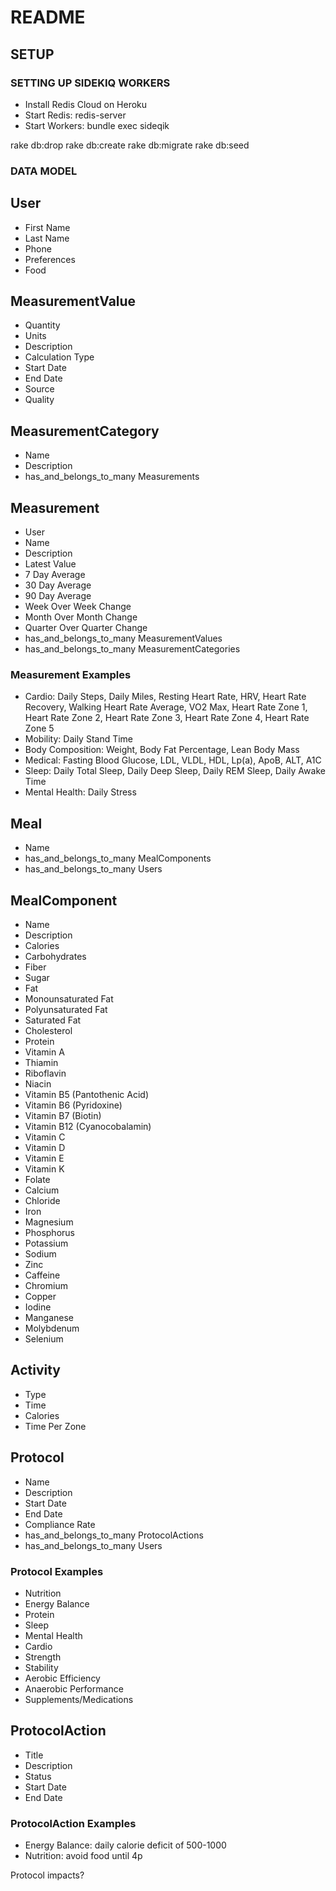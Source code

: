 







# README

## SETUP

### SETTING UP SIDEKIQ WORKERS

* Install Redis Cloud on Heroku
* Start Redis: redis-server
* Start Workers: bundle exec sideqik

rake db:drop
rake db:create
rake db:migrate
rake db:seed

### DATA MODEL


## User

- First Name
- Last Name
- Phone
- Preferences
- Food


## MeasurementValue

- Quantity
- Units
- Description
- Calculation Type
- Start Date
- End Date
- Source
- Quality


## MeasurementCategory

- Name
- Description
- has_and_belongs_to_many Measurements


## Measurement

- User
- Name
- Description
- Latest Value
- 7 Day Average
- 30 Day Average
- 90 Day Average
- Week Over Week Change
- Month Over Month Change
- Quarter Over Quarter Change
- has_and_belongs_to_many MeasurementValues
- has_and_belongs_to_many MeasurementCategories


### Measurement Examples

- Cardio: Daily Steps, Daily Miles, Resting Heart Rate, HRV, Heart Rate Recovery, Walking Heart Rate Average, VO2 Max, Heart Rate Zone 1, Heart Rate Zone 2, Heart Rate Zone 3, Heart Rate Zone 4, Heart Rate Zone 5
- Mobility: Daily Stand Time
- Body Composition: Weight, Body Fat Percentage, Lean Body Mass
- Medical: Fasting Blood Glucose, LDL, VLDL, HDL, Lp(a), ApoB, ALT, A1C
- Sleep: Daily Total Sleep, Daily Deep Sleep, Daily REM Sleep, Daily Awake Time
- Mental Health: Daily Stress


## Meal

- Name
- has_and_belongs_to_many MealComponents
- has_and_belongs_to_many Users


## MealComponent

- Name
- Description
- Calories
- Carbohydrates
- Fiber
- Sugar
- Fat
- Monounsaturated Fat
- Polyunsaturated Fat
- Saturated Fat
- Cholesterol
- Protein
- Vitamin A
- Thiamin
- Riboflavin
- Niacin
- Vitamin B5 (Pantothenic Acid)
- Vitamin B6 (Pyridoxine)
- Vitamin B7 (Biotin)
- Vitamin B12 (Cyanocobalamin)
- Vitamin C
- Vitamin D
- Vitamin E
- Vitamin K
- Folate
- Calcium
- Chloride
- Iron
- Magnesium
- Phosphorus
- Potassium
- Sodium 
- Zinc
- Caffeine
- Chromium
- Copper
- Iodine
- Manganese
- Molybdenum
- Selenium


## Activity

- Type
- Time
- Calories
- Time Per Zone


## Protocol

- Name
- Description
- Start Date
- End Date
- Compliance Rate
- has_and_belongs_to_many ProtocolActions
- has_and_belongs_to_many Users


### Protocol Examples

- Nutrition
- Energy Balance
- Protein
- Sleep
- Mental Health
- Cardio
- Strength
- Stability
- Aerobic Efficiency
- Anaerobic Performance
- Supplements/Medications


## ProtocolAction

- Title
- Description
- Status
- Start Date
- End Date


### ProtocolAction Examples

- Energy Balance: daily calorie deficit of 500-1000
- Nutrition: avoid food until 4p



Protocol impacts?
